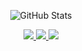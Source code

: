 <!--
**think2011/think2011** is a ✨ _special_ ✨ repository because its `README.md` (this file) appears on your GitHub profile.

Here are some ideas to get you started:

- 🔭 I’m currently working on ...
- 🌱 I’m currently learning ...
- 👯 I’m looking to collaborate on ...
- 🤔 I’m looking for help with ...
- 💬 Ask me about ...
- 📫 How to reach me: ...
- 😄 Pronouns: ...
- ⚡ Fun fact: ...
-->

<p align="center">
  <img alt="GitHub Stats" src="https://github-readme-stats.vercel.app/api?username=think2011&show_icons=true" />
</p>


<p align="center">
  <a href="https://github.com/think2011">
    <img src="https://img.shields.io/badge/github-think2011-211F1F?logo=github&logoColor=white&style=flat-square" />
  </a>
  <a href="https://think2011.net">
    <img src="https://img.shields.io/badge/website-think2011-1BC?logo=react&logoColor=white&style=flat-square" />
  </a>
  <a href="https://github.com/think2011">
    <img src="https://enkahcw3aqjzlyp.m.pipedream.net/?key=gh-think2011&label=visitors&color=grey&style=flat" />
  </a>
</p>

